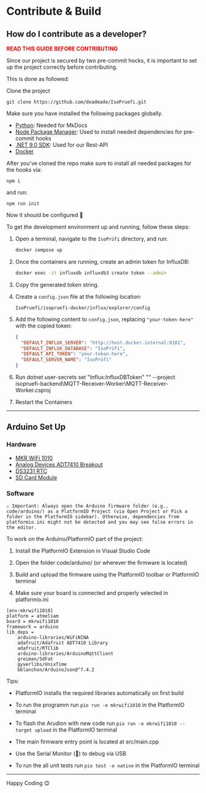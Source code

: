 # Contribute & Build

## How do I contribute as a developer?

<p style="color: red;"><b>READ THIS GUIDE BEFORE CONTRIBUTING</b></p>

Since our project is secured by two pre-commit hocks, it is important to set up the project correctly before contributing.

This is done as followed:

Clone the project

```git clone https://github.com/deadmade/IsoPruefi.git```

Make sure you have installed the following packages globally.

- <a href="https://www.python.org/">Python</a>: Needed for MkDocs
- <a href="https://www.npmjs.com/">Node Package Manager</a>: Used to install needed dependencies for pre-commit hooks
- <a href="https://dotnet.microsoft.com/en-us/download">.NET 9.0 SDK</a>: Used for our Rest-API
- <a href="https://www.docker.com/">Docker</a>

After you've cloned the repo make sure to install all needed packages for the hooks via:

```npm i```

and run:

```npm run init```

Now it should be configured 🚀

To get the development environment up and running, follow these steps:

1. Open a terminal, navigate to the `IsoPrüfi` directory, and run:

   ```bash
   docker compose up
   ```

2. Once the containers are running, create an admin token for InfluxDB:

   ```bash
   docker exec -it influxdb influxdb3 create token --admin
   ```

3. Copy the generated token string.

4. Create a `config.json` file at the following location:

   ```
   IsoPruefi/isopruefi-docker/influx/explorer/config
   ```

5. Add the following content to `config.json`, replacing `"your-token-here"` with the copied token:

   ```json
   {
     "DEFAULT_INFLUX_SERVER": "http://host.docker.internal:8181",
     "DEFAULT_INFLUX_DATABASE": "IsoPrüfi",
     "DEFAULT_API_TOKEN": "your-token-here",
     "DEFAULT_SERVER_NAME": "IsoPrüfi"
   }
   ```

6. Run dotnet user-secrets set "Influx:InfluxDBToken" "<Token>" --project isopruefi-backend\MQTT-Receiver-Worker\MQTT-Receiver-Worker.csproj

7. Restart the Containers

---

## Arduino Set Up

### Hardware

- <a href="https://docs.arduino.cc/hardware/mkr-wifi-1010/#features">MKR WiFi 1010</a>
- <a href="https://learn.adafruit.com/adt7410-breakout?view=all">Analog Devices ADT7410 Breakout</a>
- <a href="https://randomnerdtutorials.com/guide-for-real-time-clock-rtc-module-with-arduino-ds1307-and-ds3231/">DS3231 RTC</a>
- <a href="https://randomnerdtutorials.com/guide-to-sd-card-module-with-arduino/">SD Card Module</a>

### Software

`⚠️ Important: Always open the Arduino firmware folder (e.g., code/arduino/) as a PlatformIO Project (via Open Project or Pick a folder in the PlatformIO sidebar).
Otherwise, dependencies from platformio.ini might not be detected and you may see false errors in the editor.`

To work on the Arduino/PlatformIO part of the project:

1. Install the PlatformIO Extension in Visual Studio Code

2. Open the folder code/arduino/ (or wherever the firmware is located)

3. Build and upload the firmware using the PlatformIO toolbar or PlatformIO terminal

4. Make sure your board is connected and properly selected in platformio.ini

```
[env:mkrwifi1010]
platform = atmelsam
board = mkrwifi1010
framework = arduino
lib_deps = 
	arduino-libraries/WiFiNINA
	adafruit/Adafruit ADT7410 Library
	adafruit/RTClib
	arduino-libraries/ArduinoMqttClient
	greiman/SdFat
	gyverlibs/UnixTime
	bblanchon/ArduinoJson@^7.4.2
```

Tips:

- PlatformIO installs the required libraries automatically on first build

- To run the programm run `pio run -e mkrwifi1010` in the PlatformIO terminal

- To flash the Arudion with new code run `pio run -e mkrwifi1010 --target upload` in the PlatformIO terminal

- The main firmware entry point is located at src/main.cpp

- Use the Serial Monitor (🔌) to debug via USB

- To run the all unit tests run `pio test -e native` in the PlatformIO terminal

---

Happy Coding 😊
